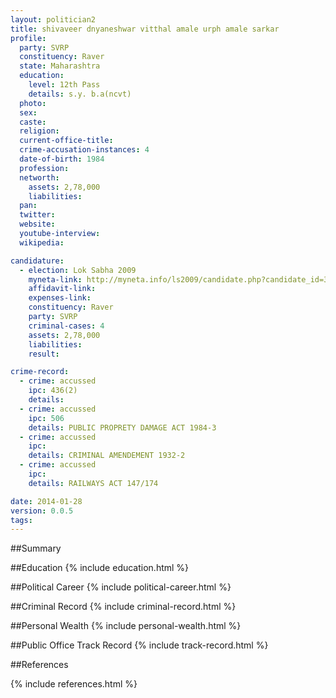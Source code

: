 ```yaml
---
layout: politician2
title: shivaveer dnyaneshwar vitthal amale urph amale sarkar
profile: 
  party: SVRP
  constituency: Raver
  state: Maharashtra
  education: 
    level: 12th Pass
    details: s.y. b.a(ncvt)
  photo: 
  sex: 
  caste: 
  religion: 
  current-office-title: 
  crime-accusation-instances: 4
  date-of-birth: 1984
  profession: 
  networth: 
    assets: 2,78,000
    liabilities: 
  pan: 
  twitter: 
  website: 
  youtube-interview: 
  wikipedia: 

candidature: 
  - election: Lok Sabha 2009
    myneta-link: http://myneta.info/ls2009/candidate.php?candidate_id=3475
    affidavit-link: 
    expenses-link: 
    constituency: Raver 
    party: SVRP
    criminal-cases: 4
    assets: 2,78,000
    liabilities: 
    result:  

crime-record: 
  - crime: accussed
    ipc: 436(2)
    details:  
  - crime: accussed
    ipc: 506
    details: PUBLIC PROPRETY DAMAGE ACT 1984-3 
  - crime: accussed
    ipc: 
    details: CRIMINAL AMENDEMENT 1932-2 
  - crime: accussed
    ipc: 
    details: RAILWAYS ACT 147/174 

date: 2014-01-28
version: 0.0.5
tags: 
---
```

##Summary


##Education
{% include education.html %}


##Political Career
{% include political-career.html %}


##Criminal Record
{% include criminal-record.html %}


##Personal Wealth
{% include personal-wealth.html %}


##Public Office Track Record
{% include track-record.html %}


##References


{% include references.html %}